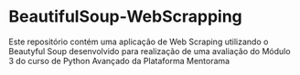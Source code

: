 # BeautifulSoup-WebScrapping
 Este repositório contém uma aplicação de Web Scraping utilizando o Beautyful Soup desenvolvido para realização de uma avaliação do Módulo 3 do curso de Python Avançado da Plataforma Mentorama
